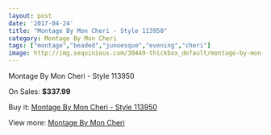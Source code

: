 ```yaml
---
layout: post
date: '2017-04-24'
title: "Montage By Mon Cheri - Style 113950"
category: Montage By Mon Cheri
tags: ["montage","beaded","junoesque","evening","cheri"]
image: http://img.sequinious.com/30449-thickbox_default/montage-by-mon-cheri-style-113950.jpg
---
```

Montage By Mon Cheri - Style 113950

On Sales: **$337.99**
<a href="https://www.sequinious.com/montage-by-mon-cheri/11057-montage-by-mon-cheri-style-113950.html"><amp-img layout="responsive" width="600" height="600" src="//img.sequinious.com/30449-thickbox_default/montage-by-mon-cheri-style-113950.jpg" alt="Montage By Mon Cheri - Style 113950 0" /></a>
<a href="https://www.sequinious.com/montage-by-mon-cheri/11057-montage-by-mon-cheri-style-113950.html"><amp-img layout="responsive" width="600" height="600" src="//img.sequinious.com/30450-thickbox_default/montage-by-mon-cheri-style-113950.jpg" alt="Montage By Mon Cheri - Style 113950 1" /></a>

Buy it: [Montage By Mon Cheri - Style 113950](https://www.sequinious.com/montage-by-mon-cheri/11057-montage-by-mon-cheri-style-113950.html "Montage By Mon Cheri - Style 113950")

View more: [Montage By Mon Cheri](https://www.sequinious.com/63-montage-by-mon-cheri "Montage By Mon Cheri")